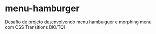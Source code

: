 # menu-hamburger
Desafio de projeto desenvolvendo menu hamburguer e morphing menu com CSS Transitions DIO/TQI
